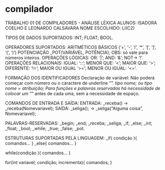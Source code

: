 # compilador
TRABALHO 01 DE COMPILADORES - ANÁLISE LÉXICA
ALUNOS: ISADORA COELHO E LEONARDO  CALSAVARA
NOME ESCOLHIDO: LI(C2)

TIPOS DE DADOS SUPORTADOS:
INT;
FLOAT;
BOOL.

OPERADORES SUPORTADOS:
ARITMÉTICOS BÁSICOS (‘+’, ‘-’, ‘/’, ‘*’, ‘[‘, ‘]’, ‘(‘, ‘)’)
POTENCIAÇÃO _POT(VARIÁVEL, POTÊNCIA); 
OBS: só vale para números inteiros.
OPERAÇÕES LÓGICAS:
 OR: ‘|’;
AND: ‘&’;
NOT-> ‘!’.
OPERAÇÕES RELACIONAIS:
IGUAL: ‘::’;
MENOR QUE:  ‘<’;
MAIOR QUE:  ‘>’;
DIFERENTE: ‘!=’;
MAIOR OU IGUAL ‘>=’;
MENOR OU IGUAL: ‘<=’.

FORMAÇÃO DOS IDENTIFICADORES
Declaração de variável: Não poderá começar com número ou o caractere de underline “_”.
tipo nome; ou
tipo nome = atribuição;
Para funções e palavras reservadas há necessidade de colocar um “_” antes de cada uma, sem a necessidade de espaço.

COMANDOS DE ENTRADA E SAÍDA:
ENTRADA: _receba() -> _receba(Nomevariavel);
SAÍDA: _seliga(); -> _seliga(“Alguma coisa”, Nomevariavel);

PALAVRAS-RESERVADAS:
_begin;
_end;
_receba;
_seliga;
_if;
_else;
_int;
_float;
_bool;
_while;
_true;
_false;
_pot.

ESTRUTURAS SUPORTADAS PELA LINGUAGEM:
_if( condição ){
comandos…
}
_else{
comandos…
}

while(condição ){
comandos…
}

for(int variavel; condição; incrementa){
	comandos;
}
